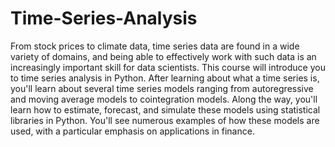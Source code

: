# Time-Series-Analysis
From stock prices to climate data, time series data are found in a wide variety of domains, and being able to effectively work with such data is an increasingly important skill for data scientists. This course will introduce you to time series analysis in Python. After learning about what a time series is, you'll learn about several time series models ranging from autoregressive and moving average models to cointegration models. Along the way, you'll learn how to estimate, forecast, and simulate these models using statistical libraries in Python. You'll see numerous examples of how these models are used, with a particular emphasis on applications in finance. 
